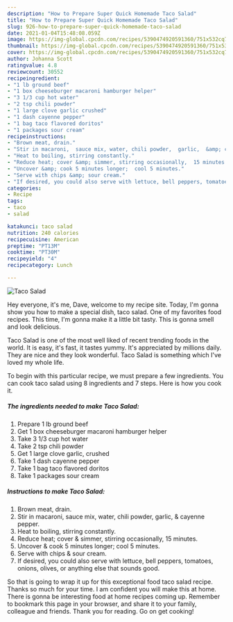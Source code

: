 ```yaml
---
description: "How to Prepare Super Quick Homemade Taco Salad"
title: "How to Prepare Super Quick Homemade Taco Salad"
slug: 926-how-to-prepare-super-quick-homemade-taco-salad
date: 2021-01-04T15:48:08.059Z
image: https://img-global.cpcdn.com/recipes/5390474920591360/751x532cq70/taco-salad-recipe-main-photo.jpg
thumbnail: https://img-global.cpcdn.com/recipes/5390474920591360/751x532cq70/taco-salad-recipe-main-photo.jpg
cover: https://img-global.cpcdn.com/recipes/5390474920591360/751x532cq70/taco-salad-recipe-main-photo.jpg
author: Johanna Scott
ratingvalue: 4.8
reviewcount: 30552
recipeingredient:
- "1 lb ground beef"
- "1 box cheeseburger macaroni hamburger helper"
- "3 1/3 cup hot water"
- "2 tsp chili powder"
- "1 large clove garlic crushed"
- "1 dash cayenne pepper"
- "1 bag taco flavored doritos"
- "1 packages sour cream"
recipeinstructions:
- "Brown meat, drain."
- "Stir in macaroni,  sauce mix, water, chili powder,  garlic,  &amp; cayenne pepper."
- "Heat to boiling, stirring constantly."
- "Reduce heat; cover &amp; simmer, stirring occasionally,  15 minutes."
- "Uncover &amp; cook 5 minutes longer;  cool 5 minutes."
- "Serve with chips &amp; sour cream."
- "If desired, you could also serve with lettuce, bell peppers, tomatoes, onions, olives, or anything else that sounds good."
categories:
- Recipe
tags:
- taco
- salad

katakunci: taco salad 
nutrition: 240 calories
recipecuisine: American
preptime: "PT13M"
cooktime: "PT30M"
recipeyield: "4"
recipecategory: Lunch

---
```



![Taco Salad](https://img-global.cpcdn.com/recipes/5390474920591360/751x532cq70/taco-salad-recipe-main-photo.jpg)

Hey everyone, it's me, Dave, welcome to my recipe site. Today, I'm gonna show you how to make a special dish, taco salad. One of my favorites food recipes. This time, I'm gonna make it a little bit tasty. This is gonna smell and look delicious.

Taco Salad is one of the most well liked of recent trending foods in the world. It is easy, it's fast, it tastes yummy. It's appreciated by millions daily. They are nice and they look wonderful. Taco Salad is something which I've loved my whole life.




To begin with this particular recipe, we must prepare a few ingredients. You can cook taco salad using 8 ingredients and 7 steps. Here is how you cook it.

<!--inarticleads1-->

##### The ingredients needed to make Taco Salad:

1. Prepare 1 lb ground beef
1. Get 1 box cheeseburger macaroni hamburger helper
1. Take 3 1/3 cup hot water
1. Take 2 tsp chili powder
1. Get 1 large clove garlic, crushed
1. Take 1 dash cayenne pepper
1. Take 1 bag taco flavored doritos
1. Take 1 packages sour cream




<!--inarticleads2-->

##### Instructions to make Taco Salad:

1. Brown meat, drain.
1. Stir in macaroni,  sauce mix, water, chili powder,  garlic,  &amp; cayenne pepper.
1. Heat to boiling, stirring constantly.
1. Reduce heat; cover &amp; simmer, stirring occasionally,  15 minutes.
1. Uncover &amp; cook 5 minutes longer;  cool 5 minutes.
1. Serve with chips &amp; sour cream.
1. If desired, you could also serve with lettuce, bell peppers, tomatoes, onions, olives, or anything else that sounds good.




So that is going to wrap it up for this exceptional food taco salad recipe. Thanks so much for your time. I am confident you will make this at home. There is gonna be interesting food at home recipes coming up. Remember to bookmark this page in your browser, and share it to your family, colleague and friends. Thank you for reading. Go on get cooking!
